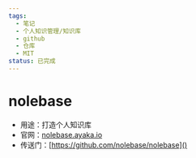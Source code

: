 ```yaml
---
tags:
  - 笔记
  - 个人知识管理/知识库
  - github
  - 仓库
  - MIT
status: 已完成
---
```

# nolebase

- 用途：打造个人知识库
- 官网：[nolebase.ayaka.io]()
- 传送门：[https://github.com/nolebase/nolebase]()